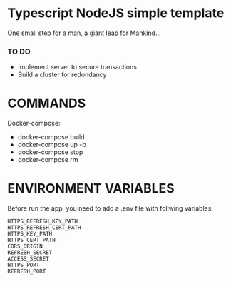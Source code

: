# Typescript NodeJS simple template

One small step for a man, a giant leap for Mankind...

### TO DO

- Implement server to secure transactions
- Build a cluster for redondancy

# COMMANDS

Docker-compose:

- docker-compose build
- docker-compose up -b
- docker-compose stop
- docker-compose rm

# ENVIRONMENT VARIABLES

Before run the app, you need to add a .env file with follwing variables:

```
HTTPS_REFRESH_KEY_PATH
HTTPS_REFRESH_CERT_PATH
HTTPS_KEY_PATH
HTTPS_CERT_PATH
CORS_ORIGIN
REFRESH_SECRET
ACCESS_SECRET
HTTPS_PORT
REFRESH_PORT
```
